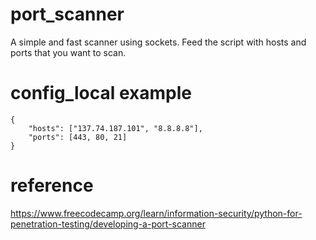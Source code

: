 # port_scanner
A simple and fast scanner using sockets. Feed the script with hosts and ports that you want to scan.

# config_local example 
```
{
	"hosts": ["137.74.187.101", "8.8.8.8"],
	"ports": [443, 80, 21]
}
```
# reference 
https://www.freecodecamp.org/learn/information-security/python-for-penetration-testing/developing-a-port-scanner
